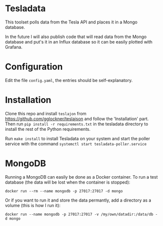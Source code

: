 # Tesladata
This toolset polls data from the Tesla API and places it in a Mongo database.

In the future I will also publish code that will read data from the Mongo database and put's it in an Influx database so it can be easily plotted with Grafana. 

# Configuration
Edit the file `config.yaml`, the entries should be self-explanatory.

# Installation
Clone this repo and install `teslajon` from https://github.com/gglockner/teslajson and follow the 'Installation' part. Then run `pip install -r requirements.txt` in the tesladata directory to install the rest of the Python requirements.

Run `make install` to install Tesladata on your system and start the poller service with the command `systemctl start tesladata-poller.service`

# MongoDB
Running a MongoDB can easily be done as a Docker container. To run a test database (the data will be lost when the container is stopped):

`docker run --rm --name mongodb -p 27017:27017 -d mongo`

Or if you want to run it and store the data permantly, add a directory as a volume (this is how I run it):

`docker run --name mongodb -p 27017:27017 -v /my/own/datadir:/data/db -d mongo`

